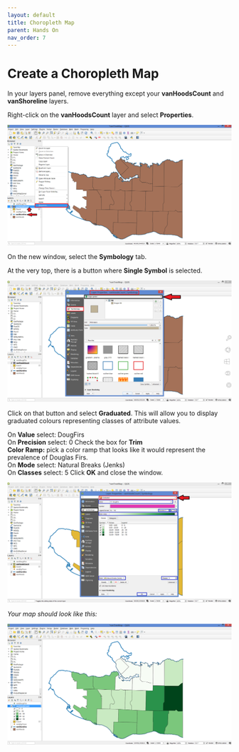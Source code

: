 ```yaml
---
layout: default
title: Choropleth Map
parent: Hands On
nav_order: 7
---
```


# Create a Choropleth Map

In your layers panel, remove everything except your **vanHoodsCount** and **vanShoreline** layers.

Right-click on the **vanHoodsCount** layer and select **Properties**.

![vanHoodsCount Properties](vanHoodsCount-properties_20200822.png)

On the new window, select the **Symbology** tab.

At the very top, there is a button where **Single Symbol** is selected.

![Single symbol option](single-symbol_20200822.png)

Click on that button and select **Graduated**. This will allow you to display graduated colours representing classes of attribute values.

On **Value** select: DougFirs    
On **Precision** select: 0
Check the box for **Trim**   
**Color Ramp:** pick a color ramp that looks like it would represent the prevalence of Douglas Firs.        
On **Mode** select: Natural Breaks (Jenks)    
On **Classes** select: 5
Click **OK** and close the window.

![VanHoodsCount graduated attributes](vanHoodsCount-graduated-attributes_20200822.png)

*Your map should look like this:*

![Green choropleth map](choropleth-map_20200822.png)
